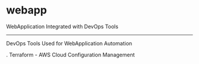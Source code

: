 # webapp
WebApplication Integrated with DevOps Tools
*******************************************

DevOps Tools Used for WebApplication Automation

. Terraform - AWS Cloud Configuration Management
